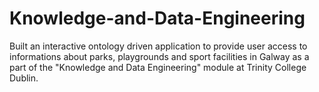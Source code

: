 # Knowledge-and-Data-Engineering

Built an interactive ontology driven application to provide user access to informations about parks, playgrounds and sport facilities in Galway as a part of the "Knowledge and Data Engineering" module at Trinity College Dublin. 

